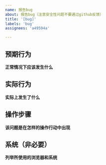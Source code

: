 ```yaml
---
name: 报告bug
about: 报告bug（注意安全性问题不要通过github反馈）
title: '[bug]'
labels: 'bug'
assignees: 'a49594a'

---
```


## 预期行为

  **正常情况下应该发生什么**

## 实际行为

  **实际上发生了什么**

## 操作步骤

  **该问题是在怎样的操作行动中出现**

## 系统（非必要）

  **列举所使用的浏览器和系统**


